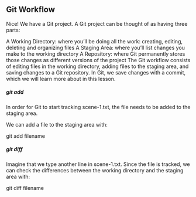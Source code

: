 ## Git Workflow

Nice! We have a Git project. A Git project can be thought of as having three parts:

A Working Directory: where you’ll be doing all the work: creating, editing, deleting and organizing files
A Staging Area: where you’ll list changes you make to the working directory
A Repository: where Git permanently stores those changes as different versions of the project
The Git workflow consists of editing files in the working directory, adding files to the staging area, and saving changes to a Git repository. In Git, we save changes with a commit, which we will learn more about in this lesson.

##### git add
In order for Git to start tracking scene-1.txt, the file needs to be added to the staging area.

We can add a file to the staging area with:

git add filename

##### git diff

Imagine that we type another line in scene-1.txt. Since the file is tracked, we can check the differences between the working directory and the staging area with:

git diff filename
